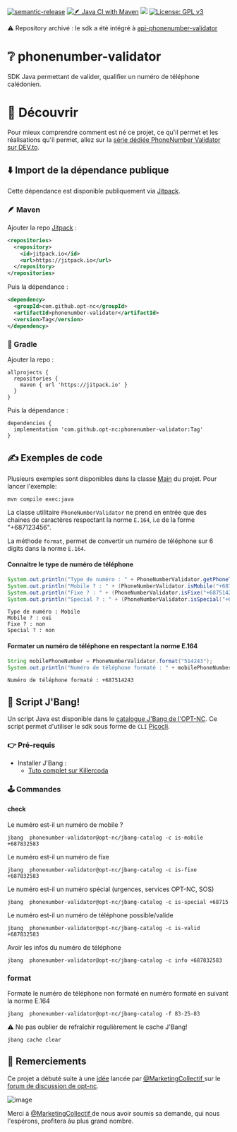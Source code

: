 [![semantic-release](https://img.shields.io/badge/%20%20%F0%9F%93%A6%F0%9F%9A%80-semantic--release-e10079.svg)](https://github.com/semantic-release/semantic-release)
[![🪶 Java CI with Maven](https://github.com/opt-nc/phonenumber-validator/actions/workflows/maven-build.yml/badge.svg?branch=main)](https://github.com/opt-nc/phonenumber-validator/actions/workflows/maven-build.yml)
[![](https://jitpack.io/v/opt-nc/phonenumber-validator.svg)](https://jitpack.io/#opt-nc/phonenumber-validator)
[![License: GPL v3](https://img.shields.io/badge/License-GPLv3-blue.svg)](https://www.gnu.org/licenses/gpl-3.0)

⚠️ Repository archivé : le sdk a été intégré à [api-phonenumber-validator](https://github.com/opt-nc/api-phonenumber-validator)

# ❔ phonenumber-validator

SDK Java permettant de valider, qualifier un numéro de téléphone calédonien.

# 👶 Découvrir

Pour mieux comprendre comment est né ce projet, ce qu'il permet et les réalisations qu'il permet,
allez sur la [série dédiée PhoneNumber Validator sur DEV.to](https://dev.to/adriens/series/19561).

## ⬇️ Import de la dépendance publique

Cette dépendance est disponible publiquement via [Jitpack](https://jitpack.io/#opt-nc/phonenumber-validator).

### 🪶 Maven

Ajouter la repo [Jitpack](https://jitpack.io/) :

```xml
<repositories>
  <repository>
    <id>jitpack.io</id>
    <url>https://jitpack.io</url>
  </repository>
</repositories>
```

Puis la dépendance :

```xml
<dependency>
  <groupId>com.github.opt-nc</groupId>
  <artifactId>phonenumber-validator</artifactId>
  <version>Tag</version>
</dependency>
```

### 🐘 Gradle

Ajouter la repo :

```
allprojects {
  repositories {
    maven { url 'https://jitpack.io' }
  }
}
````

Puis la dépendance :

```
dependencies {
  implementation 'com.github.opt-nc:phonenumber-validator:Tag'
}
```


## ✍️ Exemples de code

Plusieurs exemples sont disponibles dans la classe [Main](https://github.com/opt-nc/phonenumber-validator/blob/main/src/main/java/nc/opt/telecom/sdk/phonenumber/validator/Main.java) du projet.
Pour lancer l'exemple:
```shell
mvn compile exec:java
```


La classe utilitaire `PhoneNumberValidator` ne prend en entrée que des chaines de caractères respectant la norme `E.164`, i.e de la forme "+687123456".

La méthode `format`, permet de convertir un numéro de téléphone sur 6 digits dans la norme `E.164`.

#### Connaitre le type de numéro de téléphone

```java
System.out.println("Type de numéro : " + PhoneNumberValidator.getPhoneType("+687514243").name());
System.out.println("Mobile ? : " + (PhoneNumberValidator.isMobile("+687514243") ? "oui" : "non"));
System.out.println("Fixe ? : " + (PhoneNumberValidator.isFixe("+687514243") ? "oui" : "non"));
System.out.println("Special ? : " + (PhoneNumberValidator.isSpecial("+687514243") ? "oui" : "non"));
```

```shell
Type de numéro : Mobile
Mobile ? : oui
Fixe ? : non
Special ? : non
```


#### Formater un numéro de téléphone en respectant la norme E.164

```java
String mobilePhoneNumber = PhoneNumberValidator.format("514243");
System.out.println("Numéro de téléphone formaté : " + mobilePhoneNumber);
```
```shell
Numéro de téléphone formaté : +687514243
```

## 🧰 Script J'Bang!

Un script Java est disponible dans le [catalogue J'Bang de l'OPT-NC](https://github.com/opt-nc/jbang-catalog).
Ce script permet d'utiliser le sdk sous forme de `CLI` [Picocli](https://picocli.info/).

### 👉 Pré-requis

- Installer J'Bang : 
  - [Tuto complet sur Killercoda](https://killercoda.com/opt-labs/course/jbang)

### 🕹️ Commandes

#### check

Le numéro est-il un numéro de mobile ?
```shell
jbang  phonenumber-validator@opt-nc/jbang-catalog -c is-mobile +687832583
```

Le numéro est-il un numéro de fixe
```shell
jbang  phonenumber-validator@opt-nc/jbang-catalog -c is-fixe +687832583
```

Le numéro est-il un numéro spécial (urgences, services OPT-NC, SOS)
```shell
jbang  phonenumber-validator@opt-nc/jbang-catalog -c is-special +68715
```

Le numéro est-il un numéro de téléphone possible/valide

```shell
jbang  phonenumber-validator@opt-nc/jbang-catalog -c is-valid +687832583
```

Avoir les infos du numéro de téléphone

```shell
jbang  phonenumber-validator@opt-nc/jbang-catalog -c info +687832583
```

### format

Formate le numéro de téléphone non formaté en numéro formaté en suivant la norme E.164
```shell
jbang  phonenumber-validator@opt-nc/jbang-catalog -f 83-25-83
```


:warning: Ne pas oublier de refraîchir regulièrement le cache J'Bang!

```shell
jbang cache clear
```


## 🙏 Remerciements

Ce projet a débuté suite à une [idée](https://github.com/orgs/opt-nc/discussions/13) lancée par [@MarketingCollectif ](https://github.com/MarketingCollectif) sur le [forum de discussion de opt-nc](https://github.com/orgs/opt-nc/discussions).

![image](https://user-images.githubusercontent.com/1823161/187096202-602060e3-2778-44a2-a487-b9b75e55ef3f.png)

Merci à [@MarketingCollectif ](https://github.com/MarketingCollectif) de nous avoir soumis sa demande, qui nous l'espérons, profitera àu plus grand nombre.
